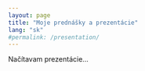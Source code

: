 ```yaml
---
layout: page
title: "Moje prednášky a prezentácie"
lang: "sk"
#permalink: /presentation/
---
```


<div id="presentations-container">
    <p>Načítavam prezentácie...</p>
</div>

<script>
async function loadPresentations() {
    try {
        const response = await fetch('/sk/presentations.json');
        const presentations = await response.json();
        
        // Sort presentations by date (newest first)
        presentations.sort((a, b) => new Date(b.date) - new Date(a.date));
        
        const container = document.getElementById('presentations-container');
        container.innerHTML = '';
        
        if (presentations.length === 0) {
            container.innerHTML = '<p>Žiadne prezentácie nie sú k dispozícii.</p>';
            return;
        }
        
        presentations.filter(presentation => !presentation._help).forEach(presentation => {
            const presentationDiv = document.createElement('div');
            presentationDiv.className = 'presentation-item';
            presentationDiv.style.cssText = `
                border: 1px solid #ddd;
                border-radius: 8px;
                padding: 20px;
                margin: 20px 0;
                background: #f9f9f9;
                box-shadow: 0 2px 4px rgba(0,0,0,0.1);
            `;
            
            const imageHtml = presentation.photo ? 
                `<img src="${presentation.photo}" alt="${presentation.name}" 
                      style="width: 200px; height: 150px; object-fit: cover; border-radius: 4px; float: left; margin-right: 20px; cursor: pointer;" 
                      onmouseover="showFullImage('${presentation.photo}', '${presentation.name}', event)" 
                      onmouseout="hideFullImage()">` : 
                `<div style="width: 200px; height: 150px; background: #e0e0e0; border-radius: 4px; float: left; margin-right: 20px; display: flex; align-items: center; justify-content: center; color: #666;">Bez obrázka</div>`;
            
            presentationDiv.innerHTML = `
                ${imageHtml}
                <div style="overflow: hidden;">
                    ${presentation.conferenceUrl ? 
                        `<h3 style="margin: 0 0 10px 0;"><a href="${presentation.conferenceUrl}" target="_blank" style="color: #1976d2; text-decoration: none;">${presentation.name}</a></h3>` : 
                        `<h3 style="margin: 0 0 10px 0; color: #333;">${presentation.name}</h3>`
                    }
                    <p style="margin: 5px 0; color: #666;"><strong>Dátum:</strong> ${new Date(presentation.date).toLocaleDateString('sk-SK')}</p>
                    <p style="margin: 5px 0; color: #666;"><strong>Miesto:</strong> ${presentation.location}</p>
                    <p style="margin: 10px 0; color: #555;">${presentation.description}</p>
                    ${presentation.notes ? `<div style="margin: 10px 0; padding: 8px; background: #f5f5f5; border-radius: 4px; color: #666; font-size: 14px;"><strong>Poznámky:</strong> ${presentation.notes}</div>` : ''}
                    <div style="margin: 10px 0;">
                        ${presentation.tags.map(tag => `<span style="background: #e1f5fe; padding: 3px 8px; border-radius: 12px; font-size: 12px; margin-right: 5px; color: #0277bd;">${tag}</span>`).join('')}
                    </div>
                    ${presentation.presentationUrl ? `<a href="#" onclick="openPresentation('${presentation.presentationUrl}', '${presentation.name}'); return false;" 
                       style="display: inline-block; background: #1976d2; color: white; padding: 10px 20px; text-decoration: none; border-radius: 4px; margin-top: 10px;">
                        Otvoriť prezentáciu
                    </a>` : ''}
                </div>
                <div style="clear: both;"></div>
            `;
            
            container.appendChild(presentationDiv);
        });
        
    } catch (error) {
        console.error('Chyba pri načítaní prezentácií:', error);
        document.getElementById('presentations-container').innerHTML = 
            '<p>Chyba pri načítaní prezentácií. Skúste to prosím neskôr.</p>';
    }
}

function openPresentation(url, name) {
    window.open(url, 'PresentationWindow', `width=1200,height=800,top=100,left=100,noopener,noreferrer,titlebar=yes,title=${encodeURIComponent(name)}`);
}

let fullImageTooltip = null;

function showFullImage(imageSrc, altText, event) {
    hideFullImage();
    
    fullImageTooltip = document.createElement('div');
    fullImageTooltip.id = 'full-image-tooltip';
    fullImageTooltip.style.cssText = `
        position: fixed;
        z-index: 1000;
        background: white;
        border: 2px solid #333;
        border-radius: 8px;
        box-shadow: 0 4px 20px rgba(0,0,0,0.3);
        padding: 5px;
        pointer-events: none;
        max-width: 90vw;
        max-height: 90vh;
    `;
    
    const img = document.createElement('img');
    img.src = imageSrc;
    img.alt = altText;
    img.style.cssText = `
        max-width: 100%;
        max-height: 100%;
        display: block;
        border-radius: 4px;
    `;
    
    fullImageTooltip.appendChild(img);
    document.body.appendChild(fullImageTooltip);
    
    updateTooltipPosition(event);
    
    document.addEventListener('mousemove', updateTooltipPosition);
}

function hideFullImage() {
    if (fullImageTooltip) {
        fullImageTooltip.remove();
        fullImageTooltip = null;
        document.removeEventListener('mousemove', updateTooltipPosition);
    }
}

function updateTooltipPosition(event) {
    if (!fullImageTooltip) return;
    
    const tooltip = fullImageTooltip;
    const mouseX = event.clientX;
    const mouseY = event.clientY;
    const windowWidth = window.innerWidth;
    const windowHeight = window.innerHeight;
    
    // Get tooltip dimensions
    const tooltipRect = tooltip.getBoundingClientRect();
    const tooltipWidth = tooltipRect.width;
    const tooltipHeight = tooltipRect.height;
    
    // Position tooltip to the right and below cursor by default
    let x = mouseX + 15;
    let y = mouseY + 15;
    
    // Adjust if tooltip would go outside viewport
    if (x + tooltipWidth > windowWidth) {
        x = mouseX - tooltipWidth - 15;
    }
    if (y + tooltipHeight > windowHeight) {
        y = mouseY - tooltipHeight - 15;
    }
    
    // Ensure tooltip doesn't go outside viewport
    x = Math.max(5, Math.min(x, windowWidth - tooltipWidth - 5));
    y = Math.max(5, Math.min(y, windowHeight - tooltipHeight - 5));
    
    tooltip.style.left = x + 'px';
    tooltip.style.top = y + 'px';
}

// Load presentations when page loads
document.addEventListener('DOMContentLoaded', loadPresentations);
</script>

<style>
.presentation-item {
    transition: transform 0.2s ease, box-shadow 0.2s ease;
}

.presentation-item:hover {
    transform: translateY(-2px);
    box-shadow: 0 4px 8px rgba(0,0,0,0.15);
}
</style>